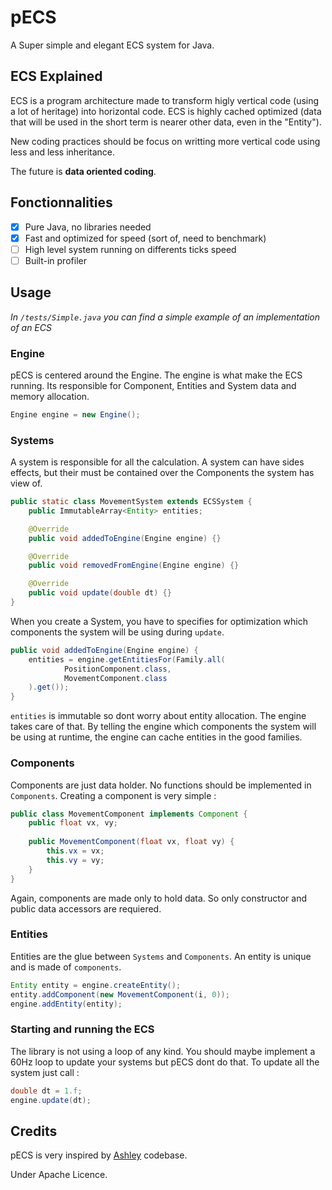 # pECS

A Super simple and elegant ECS system for Java. 

## ECS Explained
ECS is a program architecture made to transform higly vertical code (using a lot of heritage)
into horizontal code. ECS is highly cached optimized (data that will be used in the short term is nearer other data,
even in the "Entity").

New coding practices should be focus on writting more vertical code using less and less inheritance.

The future is **data oriented coding**.

## Fonctionnalities
 - [x] Pure Java, no libraries needed
 - [x] Fast and optimized for speed (sort of, need to benchmark)
 - [ ] High level system running on differents ticks speed
 - [ ] Built-in profiler

## Usage
*In `/tests/Simple.java` you can find a simple example of an implementation of an ECS*

### Engine

pECS is centered around the Engine. The engine is what make the ECS running. Its responsible for Component, Entities and System 
data and memory allocation.
```java
Engine engine = new Engine();
```

### Systems
A system is responsible for all the calculation. A system can have sides effects, but their must be contained over
the Components the system has view of.
```java
public static class MovementSystem extends ECSSystem {
    public ImmutableArray<Entity> entities;

    @Override
    public void addedToEngine(Engine engine) {}

    @Override
    public void removedFromEngine(Engine engine) {}

    @Override
    public void update(double dt) {}
}
```

When you create a System, you have to specifies for optimization which components the system will be using during `update`.
```java
public void addedToEngine(Engine engine) {
    entities = engine.getEntitiesFor(Family.all(
            PositionComponent.class, 
            MovementComponent.class
    ).get());
}
```
`entities` is immutable so dont worry about entity allocation. The engine takes care of that.
By telling the engine which components the system will be using at runtime, the engine can cache entities in the good families.

### Components 
Components are just data holder. No functions should be implemented in `Components`. Creating a component is very simple : 

```java
public class MovementComponent implements Component {
	public float vx, vy;
	
	public MovementComponent(float vx, float vy) {
		this.vx = vx;
		this.vy = vy;
	}
}
```

Again, components are made only to hold data. So only constructor and public data accessors are requiered.

### Entities
Entities are the glue between `Systems` and `Components`. An entity is unique and is made of `components`. 
```java
Entity entity = engine.createEntity();
entity.addComponent(new MovementComponent(i, 0));
engine.addEntity(entity);
```

### Starting and running the ECS
The library is not using a loop of any kind. You should maybe implement a 60Hz loop to update your systems but pECS dont do that.
To update all the system just call : 
```java
double dt = 1.f;
engine.update(dt);
```

## Credits
pECS is very inspired by [Ashley](https://github.com/libgdx/ashley) codebase. 

Under Apache Licence.
